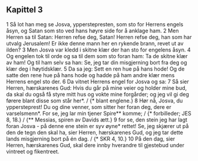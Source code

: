 ## Kapittel 3

1 Så lot han meg se Josva, ypperstepresten, som sto for Herrens engels åsyn, og Satan som sto ved hans høyre side for å anklage ham.
2 Men Herren sa til Satan: Herren refse deg, Satan! Herren refse deg, han som har utvalg Jerusalem! Er ikke denne mann her en rykende brann, revet ut av ilden?
3 Men Josva var kledd i skitne klær der han sto for engelens åsyn.
4 Og engelen tok til orde og sa til dem som sto foran ham: Ta de skitne klær av ham! Og til ham selv sa han: Se, jeg tar din misgjerning bort fra deg og klær deg i høytidsklær.
5 Da sa jeg: Sett en ren hue på hans hode! Og de satte den rene hue på hans hode og hadde på ham andre klær mens Herrens engel sto der.
6 Da vitnet Herrens engel for Josva og sa:
7 Så sier Herren, hærskarenes Gud: Hvis du går på mine veier og holder mine bud, da skal du også få styre mitt hus og vokte mine forgårder; og jeg vil gi deg førere blant disse som står her*. / {* blant englene.}
8 Hør nå, Josva, du yppersteprest! Du og dine venner, som sitter her foran deg, dere er varselsmenn*. For se, jeg lar min tjener Spire** komme; / {* forbilleder; JES 8, 18.} / {** Messias, spiren av Davids ætt.}
9 for se, den stein jeg har lagt foran Josva - på denne ene stein er syv øyne* rettet! Se, jeg skjærer ut på den de tegn den skal ha, sier Herren, hærskarenes Gud, og jeg tar dette lands misgjerning bort på én dag. / {* SKR 4, 10.}
10 På den dag, sier Herren, hærskarenes Gud, skal dere innby hverandre til gjestebud under vintreet og fikentreet.
